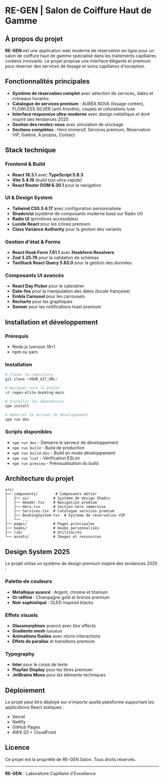 # RE-GEN | Salon de Coiffure Haut de Gamme

## À propos du projet

**RE-GEN** est une application web moderne de réservation en ligne pour un salon de coiffure haut de gamme spécialisé dans les traitements capillaires coréens innovants. Le projet propose une interface élégante et premium pour réserver des services de lissage et soins capillaires d'exception.

## Fonctionnalités principales

- **Système de réservation complet** avec sélection de services, dates et créneaux horaires
- **Catalogue de services premium** : AURÉA NOVA (lissage coréen), FLOWLESS SILVER (anti-frisottis), coupes et colorations luxe
- **Interface responsive ultra-moderne** avec design métallique et doré inspiré des tendances 2025
- **Gestion des rendez-vous** avec simulation de stockage
- **Sections complètes** : Hero immersif, Services premium, Réservation VIP, Galerie, À propos, Contact

## Stack technique

### Frontend & Build
- **React 18.3.1** avec **TypeScript 5.8.3**
- **Vite 5.4.19** (build tool ultra-rapide)
- **React Router DOM 6.30.1** pour la navigation

### UI & Design System
- **Tailwind CSS 3.4.17** avec configuration personnalisée
- **Shadcn/ui** (système de composants moderne basé sur Radix UI)
- **Radix UI** (primitives accessibles)
- **Lucide React** pour les icônes premium
- **Class Variance Authority** pour la gestion des variants

### Gestion d'état & Forms
- **React Hook Form 7.61.1** avec **Hookform Resolvers**
- **Zod 3.25.76** pour la validation de schémas
- **TanStack React Query 5.83.0** pour la gestion des données

### Composants UI avancés
- **React Day Picker** pour le calendrier
- **Date-fns** pour la manipulation des dates (locale française)
- **Embla Carousel** pour les carrousels
- **Recharts** pour les graphiques
- **Sonner** pour les notifications toast premium

## Installation et développement

### Prérequis
- Node.js (version 18+)
- npm ou yarn

### Installation
```bash
# Cloner le repository
git clone <YOUR_GIT_URL>

# Naviguer vers le projet
cd regen-elite-booking-main

# Installer les dépendances
npm install

# Démarrer le serveur de développement
npm run dev
```

### Scripts disponibles
- `npm run dev` - Démarre le serveur de développement
- `npm run build` - Build de production
- `npm run build:dev` - Build en mode développement
- `npm run lint` - Vérification ESLint
- `npm run preview` - Prévisualisation du build

## Architecture du projet

```
src/
├── components/        # Composants métier
│   ├── ui/           # Système de design Shadcn
│   ├── Header.tsx    # Navigation premium
│   ├── Hero.tsx      # Section héro immersive
│   ├── Services.tsx  # Catalogue services premium
│   ├── BookingSystem.tsx  # Système de réservation VIP
│   └── ...
├── pages/            # Pages principales
├── hooks/            # Hooks personnalisés
├── lib/              # Utilitaires
└── assets/           # Images et ressources
```

## Design System 2025

Le projet utilise un système de design premium inspiré des tendances 2025 :

### Palette de couleurs
- **Métallique avancé** : Argent, chrome et titanium
- **Or raffiné** : Champagne gold et bronze premium
- **Noir sophistiqué** : OLED inspired blacks

### Effets visuels
- **Glassmorphism** avancé avec blur effects
- **Gradients mesh** luxueux
- **Animations fluides** avec micro-interactions
- **Effets de parallax** et transitions premium

### Typography
- **Inter** pour le corps de texte
- **Playfair Display** pour les titres premium
- **JetBrains Mono** pour les éléments techniques

## Déploiement

Le projet peut être déployé sur n'importe quelle plateforme supportant les applications React statiques :
- Vercel
- Netlify
- GitHub Pages
- AWS S3 + CloudFront

## Licence

Ce projet est la propriété de RE-GEN Salon. Tous droits réservés.

---

**RE-GEN** - Laboratoire Capillaire d'Excellence